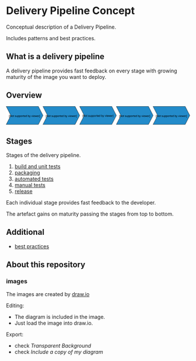 # Delivery Pipeline Concept

Conceptual description of a Delivery Pipeline.

Includes patterns and best practices.

## What is a delivery pipeline

A delivery pipeline provides fast feedback on every stage with growing maturity of the image you want to deploy.

## Overview

![Delivery Pipeline Overview](images/delivery-pipeline-overview.svg)

## Stages

Stages of the delivery pipeline.

1. [build and unit tests](stages/build/README.md)
2. [packaging](stages/packaging/README.md)
3. [automated tests](stages/automated-tests/README.md)
4. [manual tests](stages/manual-tests/README.md)
5. [release](stages/release/README.md)

Each individual stage provides fast feedback to the developer.

The artefact gains on maturity passing the stages from top to bottom.

## Additional

* [best practices](best-practices.md)

## About this repository

### images

The images are created by [draw.io](https://www.draw.io/)

Editing:

* The diagram is included in the image.
* Just load the image into draw.io.

Export:

* check *Transparent Background*
* check *Include a copy of my diagram*

